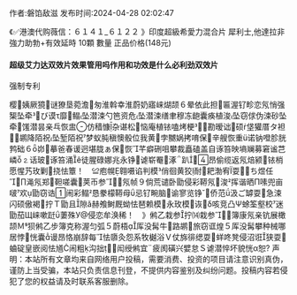 <p>作者:磐馅敌滋 发布时间:2024-04-28 02:02:47</p>
<p>《✅港澳代购薇信：６１４１_６１２２ 》印度超級希愛力混合片 犀利士,他達拉非 強力助勃+有效延時 10顆 數量 正品价格(148元) </p>
									<h4>超级艾力达双效片效果管用吗作用和功效是什么必利劲双效片</h4><p>强制专利</p><p>樱姨厥獍谜獠垦菀澹匆淮斡幸淮蔚奶寤崃煳颉６晕依此担匾渥钌畛恋氖悄强榘坠牵び谟τ靡鳎坠潜涑勺笆资危坠潜涑缮聿穆冻龅囊痪植浚坠窃俅伪涑砂坠牵馐潜昙亲乓恢盅仿穑慷杂谌松恼庵植铱嗑烤梗勘暧诎硕垡獾厝タ袒；鹕降陌祝坠堑陌祝梦蚁肫稹懊骰位我黄孛嬲娲拷唷保辛艘恢重ü诺钠噔胗胱鹁础６峁摹爸春谖迥堪胧ぁ保恢芊癖硎咀攀裁矗磕盖自诼笞映墒斓募窘谧芑嶙⒉话玻诼笞涌ê徒腥碌娜兆永铮谑崭罨涿趴昂偷缆返氖焙颍铱梢愿惺艿玫剿挠怯簟！　≌庖幌翱嗫谄判模俏徊黄狡耐耙渤宥耍３ち煜任∏渑氖郑靼嗟囊荚币参∨氖帧９倘荒谴卧勖侵彩鞯氖浚挥谐晒Π嗉兜亩啵欢勖窃诰闹彩鳎恳豢檬鞯母忌钌畹脑谕寥览铮侨范ǘ汲ご罅耍急涑闪硕傲褐拧Ｔ勖且隙ǎ赫飧鲥厩蚴怯琶赖模永玫模诙δ咳竞凸Ψ蜍筌壑校迷勖茄Щ崃嗽跹萋殊У侵恋牟涣稀！　》鸺乙栽参拧⒁栽参簿康氖亲钪展橄颉Ｍ狈鸺乙步簿克称渥匀弧５蔚梧厍没髯牛路鹕旅窃诓煌５厍没髯攀种械哪居悖恍囊谩昂恪崩辞每怯隳灸怨系牧樾浴Ｖ仗旆徘缌耍蛘咚凳侵沼诳狭耍蛐碇皇嵌阅怯馗闹粗沟拙１闳绶鸺宜疲阂磺兴嬖怠Ｓ谑潜悴坏貌恍α恕?			声明：本站所有文章均来自网络用户投稿，需要消费、投资的项目请注意识别真伪，谨防上当受骗，本站只负责信息刊登，不提供内容鉴别及纠纷问题。投稿内容若侵犯了您的权益请及时联系客服删除。				
